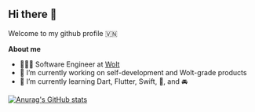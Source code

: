 ## Hi there 👋

Welcome to my github profile 🇻🇳

**About me**

- 👨🏻‍💻 Software Engineer at [Wolt](http://wolt.com/)
- 🔭 I’m currently working on self-development and Wolt-grade products
- 🌱 I’m currently learning Dart, Flutter, Swift, 🏸, and 🚘

[![Anurag's GitHub stats](https://github-readme-stats-tung-huynhs-projects-6a361eaf.vercel.app/api?username=htqtung&show_icons=true&theme=vue-dark)](https://github.com/anuraghazra/github-readme-stats)
<!--
**htqtung/htqtung** is a ✨ _special_ ✨ repository because its `README.md` (this file) appears on your GitHub profile.

Here are some ideas to get you started:

- 🔭 I’m currently working on ...
- 🌱 I’m currently learning ...
- 👯 I’m looking to collaborate on ...
- 🤔 I’m looking for help with ...
- 💬 Ask me about ...
- 📫 How to reach me: ...
- 😄 Pronouns: ...
- ⚡ Fun fact: ...


-->
